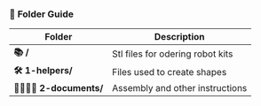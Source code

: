 

### 📁 **Folder Guide**

| **Folder**                | **Description**                                                                |
|---------------------------|--------------------------------------------------------------------------------|
| **📚 /**         | Stl files for odering robot kits                            |
| **🛠️ 1-helpers/**   | Files used to create shapes                        |
| **👨‍👩‍👧‍👦 2-documents/**     | Assembly and other instructions               |
